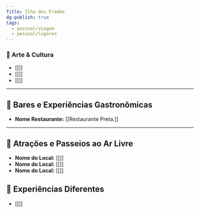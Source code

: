```yaml
---
Title: Ilha dos Frades
dg-publish: true
tags:
  - pessoal/viagem
  - pessoal/lugares
---
```

### 🎨 Arte & Cultura
- [[]]
- [[]]
- [[]]
---
## 🍹 Bares e Experiências Gastronômicas
- **Nome Restaurante:** [[Restaurante Preta.]]
---
## 🌳 Atrações e Passeios ao Ar Livre
- **Nome do Local:** [[]]
- **Nome do Local:** [[]]
- **Nome do Local:** [[]]
## 🦔 Experiências Diferentes
- [[]]